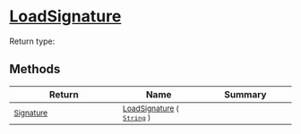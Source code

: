 # [LoadSignature](./ImageLoader-100663886.md)


Return type:
## Methods

| Return | Name | Summary | 
| --- | --- | --- | 
| <sub>[Signature](./../../Signature.md)</sub><img width=200/>| <sub>[LoadSignature](./ImageLoader-100663886.md) ( [`String`](https://docs.microsoft.com/en-us/dotnet/api/System.String) )</sub>| <sub></sub><img width=200/>| <br>


